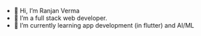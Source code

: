 - 👋 Hi, I’m Ranjan Verma 
- 👀 I’m a full stack web developer. 
- 🌱 I’m currently learning app development (in flutter) and AI/ML

